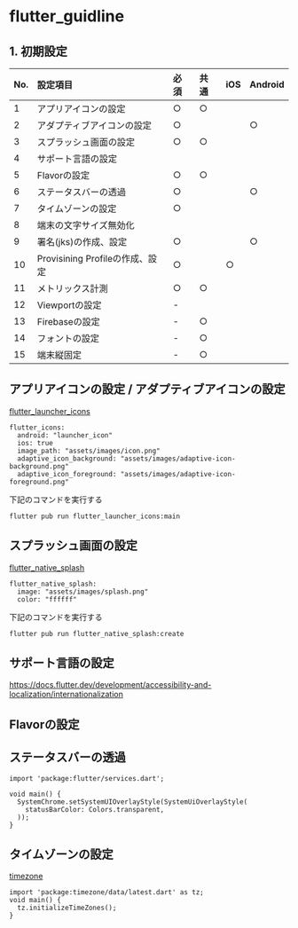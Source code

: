 # flutter_guidline

## 1. 初期設定

|No.|設定項目|必須|共通|iOS|Android|
|:----|:----|:----|:----|:----|:----|
|1|アプリアイコンの設定|○|○| | |
|2|アダプティブアイコンの設定|○| | |○|
|3|スプラッシュ画面の設定|○|○| | |
|4|サポート言語の設定| | | | |
|5|Flavorの設定|○|○| | |
|6|ステータスバーの透過|○| | |○|
|7|タイムゾーンの設定|○| | | |
|8|端末の文字サイズ無効化| | | | |
|9|署名(jks)の作成、設定|○| | |○|
|10|Provisining Profileの作成、設定|○| |○| |
|11|メトリックス計測|○|○| | |
|12|Viewportの設定|-| | | |
|13|Firebaseの設定|-|○| | |
|14|フォントの設定|-|○| | |
|15|端末縦固定|-|○| | |

## アプリアイコンの設定 / アダプティブアイコンの設定

[flutter_launcher_icons](https://pub.dev/packages/flutter_launcher_icons)


``` : pubspec.yaml
flutter_icons:
  android: "launcher_icon"
  ios: true
  image_path: "assets/images/icon.png"
  adaptive_icon_background: "assets/images/adaptive-icon-background.png"
  adaptive_icon_foreground: "assets/images/adaptive-icon-foreground.png"
```  

下記のコマンドを実行する
```
flutter pub run flutter_launcher_icons:main
```

## スプラッシュ画面の設定
[flutter_native_splash](https://pub.dev/packages/flutter_native_splash)


``` : puspec.yaml
flutter_native_splash:
  image: "assets/images/splash.png"
  color: "ffffff"
```

下記のコマンドを実行する
```
flutter pub run flutter_native_splash:create
```

## サポート言語の設定
https://docs.flutter.dev/development/accessibility-and-localization/internationalization


## Flavorの設定

## ステータスバーの透過

```
import 'package:flutter/services.dart';

void main() {
  SystemChrome.setSystemUIOverlayStyle(SystemUiOverlayStyle(
    statusBarColor: Colors.transparent,
  ));
}
```

## タイムゾーンの設定
[timezone](https://pub.dev/packages/timezone)

```
import 'package:timezone/data/latest.dart' as tz;
void main() {
  tz.initializeTimeZones();
}
```


